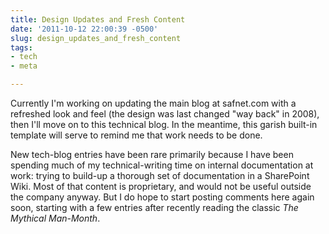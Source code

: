 ```yaml
---
title: Design Updates and Fresh Content
date: '2011-10-12 22:00:39 -0500'
slug: design_updates_and_fresh_content
tags:
- tech
- meta

---
```


Currently I'm working on updating the main blog at safnet.com with a refreshed
look and feel (the design was last changed "way back" in 2008), then I'll move
on to this technical blog. In the meantime, this garish built-in template will
serve to remind me that work needs to be done.

New tech-blog entries have been rare primarily because I have been spending much
of my technical-writing time on internal documentation at work: trying to
build-up a thorough set of documentation in a SharePoint Wiki. Most of that
content is proprietary, and would not be useful outside the company anyway. But
I do hope to start posting comments here again soon, starting with a few
entries after recently reading the classic _The Mythical Man-Month_.
<!-- truncate -->
